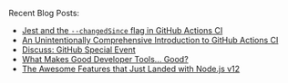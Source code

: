 Recent Blog Posts:

<!--START_SECTION:feed-->
* [Jest and the `--changedSince` flag in GitHub Actions CI](https://dev.to/bnb/jest-and-the-changedsince-flag-in-github-actions-ci-468i)
* [An Unintentionally Comprehensive Introduction to GitHub Actions CI](https://dev.to/bnb/an-unintentionally-comprehensive-introduction-to-github-actions-ci-blm)
* [Discuss: GitHub Special Event](https://dev.to/bnb/discuss-github-special-event-88f)
* [What Makes Good Developer Tools... Good?](https://dev.to/bnb/what-makes-good-developer-tools-good-3lbm)
* [The Awesome Features that Just Landed with Node.js v12](https://dev.to/bnb/the-awesome-features-that-just-landed-with-node-js-v12-178d)
<!--END_SECTION:feed-->
